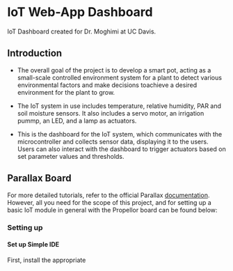 # IoT Web-App Dashboard

IoT Dashboard created for Dr. Moghimi at UC Davis.

## Introduction

- The overall goal of the project is to develop a smart pot, acting as a small-scale controlled environment system for a plant to detect various environmental factors and make decisions toachieve a desired environment for the plant to grow.

- The IoT system in use includes temperature, relative humidity, PAR and soil moisture sensors. It also includes a servo motor, an irrigation pummp, an LED, and a lamp as actuators. 

- This is the dashboard for the IoT system, which communicates with the microcontroller and collects sensor data, displaying it to the users. Users can also interact with the dashboard to trigger actuators based on set parameter values and thresholds. 

## Parallax Board

For more detailed tutorials, refer to the official Parallax [documentation](https://learn.parallax.com/tutorials/language/propeller-c). However, all you need for the scope of this project, and for setting up a basic IoT module in general with the Propellor board can be found below:

### Setting up

#### Set up Simple IDE

First, install the appropriate 
